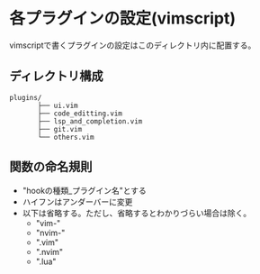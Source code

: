 # 各プラグインの設定(vimscript)
vimscriptで書くプラグインの設定はこのディレクトリ内に配置する。
## ディレクトリ構成
```
plugins/
       ├── ui.vim
       ├── code_editting.vim
       ├── lsp_and_completion.vim
       ├── git.vim
       └── others.vim
```
## 関数の命名規則
- "hookの種類_プラグイン名"とする
- ハイフンはアンダーバーに変更
- 以下は省略する。ただし、省略するとわかりづらい場合は除く。
  - "vim-"
  - "nvim-"
  - ".vim"
  - ".nvim"
  - ".lua"
